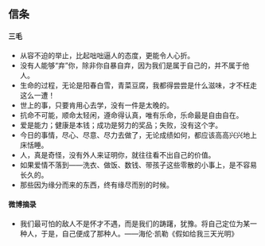 ## 信条

#### 三毛

- 从容不迫的举止，比起咄咄逼人的态度，更能令人心折。
- 没有人能够“弃”你，除非你自暴自弃，因为我们是属于自己的，并不属于他人。
- 生命的过程，无论是阳春白雪，青菜豆腐，我都得尝尝是什么滋味，才不枉走这么一遭！
- 世上的事，只要肯用心去学，没有一件是太晚的。
- 抗命不可能，顺命太轻闲，遵命得认真，唯有乐命，乐命最是自由自在。
- 爱是能力；健康是本钱；成功是努力的奖品；失败，没有这个字。
- 今日的事情，尽心、尽意、尽力去做了，无论成绩如何，都应该高高兴兴地上床恬睡。
- 人，真是奇怪，没有外人来证明你，就往往看不出自己的价值。
- 如果爱情不落到——洗衣、做饭、数钱、带孩子这些零散的小事上，是不容易长久的。
- 那些因为缘分而来的东西，终有缘尽而别的时候。

#### 微博摘录
- 我们最可怕的敌人不是怀才不遇，而是我们的踌躇，犹豫。将自己定位为某一种人，于是，自己便成了那种人。——海伦·凯勒《假如给我三天光明》 
